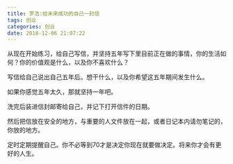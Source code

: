 ```yaml
---
title: 罗浩:给未来成功的自己一封信
tags: 创业
categories: 创业
date: 2018-12-06 21:07:22
---
```


从现在开始练习，给自己写信，并坚持五年写下里目前正在做的事情，你的生活如何？你的价值观是什么，以及你不喜欢什么？

 

写信给自己说出自己五年后。想干什么，以及你希望这五年期间发生什么。

 

如果你感觉五年太久，那就坚持一年吧。

 

洗完后装进信封邮寄给自己，并记下打开信件的日期。

 

然后把信放在安全的地方，与重要的人文件放在一起，或者日记本内请勿笔记的，你放的地方。

 

定时定期提醒自己。你不必等到70才是决定你现在就要做决定。将来你才会有更好的人生。